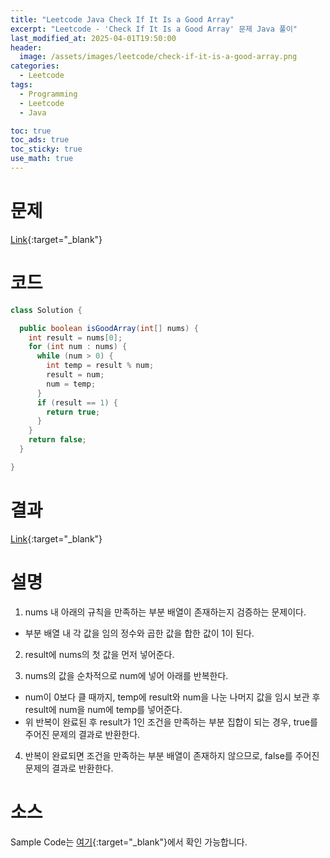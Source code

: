 ```yaml
---
title: "Leetcode Java Check If It Is a Good Array"
excerpt: "Leetcode - 'Check If It Is a Good Array' 문제 Java 풀이"
last_modified_at: 2025-04-01T19:50:00
header:
  image: /assets/images/leetcode/check-if-it-is-a-good-array.png
categories:
  - Leetcode
tags:
  - Programming
  - Leetcode
  - Java

toc: true
toc_ads: true
toc_sticky: true
use_math: true
---
```

# 문제
[Link](https://leetcode.com/problems/check-if-it-is-a-good-array/){:target="_blank"}

# 코드
```java
class Solution {

  public boolean isGoodArray(int[] nums) {
    int result = nums[0];
    for (int num : nums) {
      while (num > 0) {
        int temp = result % num;
        result = num;
        num = temp;
      }
      if (result == 1) {
        return true;
      }
    }
    return false;
  }

}
```

# 결과
[Link](https://leetcode.com/problems/check-if-it-is-a-good-array/submissions/1592999727/){:target="_blank"}

# 설명
1. nums 내 아래의 규칙을 만족하는 부분 배열이 존재하는지 검증하는 문제이다.
- 부분 배열 내 각 값을 임의 정수와 곱한 값을 합한 값이 1이 된다.

2. result에 nums의 첫 값을 먼저 넣어준다.

3. nums의 값을 순차적으로 num에 넣어 아래를 반복한다.
- num이 0보다 클 때까지, temp에 result와 num을 나눈 나머지 값을 임시 보관 후 result에 num을 num에 temp를 넣어준다.
- 위 반복이 완료된 후 result가 1인 조건을 만족하는 부분 집합이 되는 경우, true를 주어진 문제의 결과로 반환한다.

4. 반복이 완료되면 조건을 만족하는 부분 배열이 존재하지 않으므로, false를 주어진 문제의 결과로 반환한다.

# 소스
Sample Code는 [여기](https://github.com/GracefulSoul/leetcode/blob/master/src/main/java/gracefulsoul/problems/CheckIfItIsAGoodArray.java){:target="_blank"}에서 확인 가능합니다.